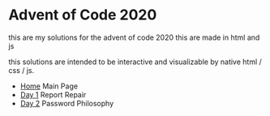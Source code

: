 # Advent of Code 2020

this are my solutions for the advent of code 2020
this are made in html and js

this solutions are intended to be interactive and visualizable
by native html / css / js.

* [Home](https://minord.github.io/AdventOfCode2020) Main Page
* [Day 1](https://minord.github.io/AdventOfCode2020/Day_1_Report_Repair/day1.html) Report Repair
* [Day 2](https://minord.github.io/AdventOfCode2020/Day_2_Password_Philosophy/day2.html) Password Philosophy


